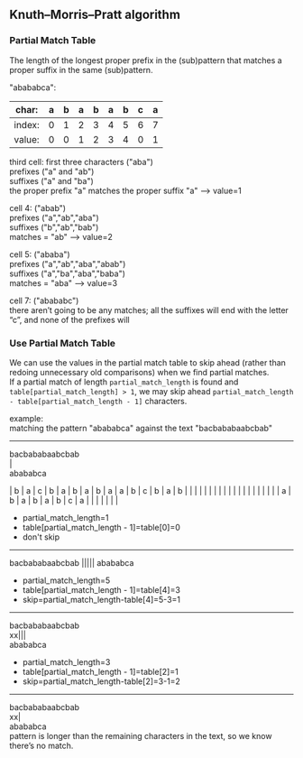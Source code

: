## Knuth–Morris–Pratt algorithm  


### Partial Match Table
The length of the longest proper prefix in the (sub)pattern that matches a proper suffix in the same (sub)pattern.  

"abababca":

char:  | a | b | a | b | a | b | c | a |
-------|---|---|---|---|---|---|---|---|
index: | 0 | 1 | 2 | 3 | 4 | 5 | 6 | 7 | 
value: | 0 | 0 | 1 | 2 | 3 | 4 | 0 | 1 |


third cell: first three characters ("aba")  
prefixes ("a" and "ab")  
suffixes ("a" and "ba")  
the proper prefix "a" matches the proper suffix "a" --> value=1  

cell 4: ("abab")  
prefixes ("a","ab","aba")  
suffixes ("b","ab","bab")  
matches = "ab" --> value=2  

cell 5: ("ababa")  
prefixes ("a","ab","aba","abab")  
suffixes ("a","ba","aba","baba")  
matches = "aba" --> value=3  

cell 7: ("abababc")  
there aren’t going to be any matches; all the suffixes will end with the letter “c”, and none of the prefixes will  


### Use Partial Match Table
We can use the values in the partial match table to skip ahead (rather than redoing unnecessary old comparisons) when we find partial matches.  
If a partial match of length ```partial_match_length``` is found and ```table[partial_match_length] > 1```, we may skip ahead ```partial_match_length - table[partial_match_length - 1]``` characters.  

example:  
matching the pattern "abababca" against the text "bacbababaabcbab"  

-------------------------------------------------------------------------------------  
bacbababaabcbab  
 |  
 abababca  
 
| b | a | c | b | a | b | a | b | a | a | b | c | b | a | b |
|   | | |   |   |   |   |   |   |   |   |   |   |   |   |   |
|   | a | b | a | b | a | b | c | a |   |   |   |   |   |   |


 
- partial_match_length=1   
- table[partial_match_length - 1]=table[0]=0  
- don't skip  

-------------------------------------------------------------------------------------  
bacbababaabcbab
    |||||
    abababca
- partial_match_length=5  
- table[partial_match_length - 1]=table[4]=3  
- skip=partial_match_length-table[4]=5-3=1  

-------------------------------------------------------------------------------------
bacbababaabcbab  
    xx|||  
      abababca  
- partial_match_length=3  
- table[partial_match_length - 1]=table[2]=1  
- skip=partial_match_length-table[2]=3-1=2  

-------------------------------------------------------------------------------------  
bacbababaabcbab  
      xx|  
        abababca  
pattern is longer than the remaining characters in the text, so we know there’s no match.        